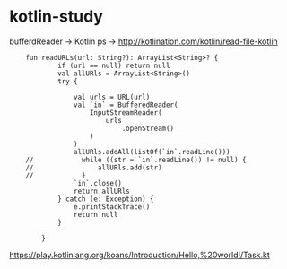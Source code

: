 # kotlin-study

bufferdReader -> Kotlin
ps -> http://kotlination.com/kotlin/read-file-kotlin

        fun readURLs(url: String?): ArrayList<String>? {
                if (url == null) return null
                val allURls = ArrayList<String>()
                try {

                    val urls = URL(url)
                    val `in` = BufferedReader(
                        InputStreamReader(
                            urls
                                .openStream()
                        )
                    )
                    allURls.addAll(listOf(`in`.readLine()))
        //            while ((str = `in`.readLine()) != null) {
        //                allURls.add(str)
        //            }
                    `in`.close()
                    return allURls
                } catch (e: Exception) {
                    e.printStackTrace()
                    return null
                }

            }




https://play.kotlinlang.org/koans/Introduction/Hello,%20world!/Task.kt
